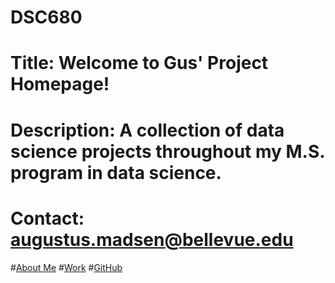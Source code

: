 # DSC680
# Title: Welcome to Gus' Project Homepage!
# Description: A collection of data science projects throughout my M.S. program in data science.
# Contact: augustus.madsen@bellevue.edu
#[About Me](https://github.com/AMadsen32/DSC680/blob/master/README2.md)
#[Work](https://github.com/AMadsen32/DSC680)
#[GitHub](http://github.com)

